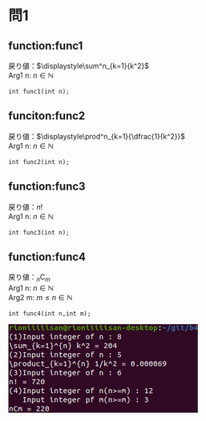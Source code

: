 # 問1
## function:func1
戻り値：$\displaystyle\sum^n_{k=1}{k^2}$  
Arg1 n: $n\in\mathbb{N}$
```
int func1(int n);
```
## funciton:func2
戻り値：$\displaystyle\prod^n_{k=1}{\dfrac{1}{k^2}}$  
Arg1 n: $n\in\mathbb{N}$
```
int func2(int n);
```
## function:func3
戻り値：$n!$  
Arg1 n: $n\in\mathbb{N}$
```
int func3(int n);
```
## function:func4
戻り値：${}_n \mathrm{C}_m$  
Arg1 n: $n\in\mathbb{N}$  
Arg2 m: $m\leq n\in\mathbb{N}$
```
int func4(int n,int m);
```

![Image of Q1](images/Q1.png)
